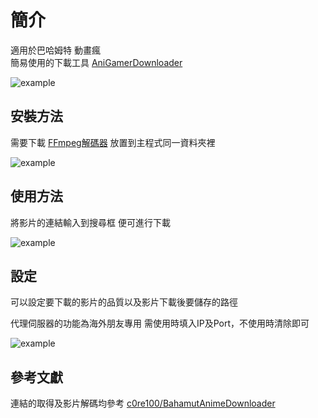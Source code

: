# 簡介

適用於巴哈姆特 動畫瘋  
簡易使用的下載工具
[AniGamerDownloader](https://github.com/sakuraakira/AniGamerDownloader/releases)

![example](https://i.imgur.com/5eIA5ru.png)

  
## 安裝方法

需要下載 [FFmpeg解碼器](https://ffmpeg.zeranoe.com/builds/) 放置到主程式同一資料夾裡  

![example](https://i.imgur.com/yawZWly.png)

  
  
## 使用方法

將影片的連結輸入到搜尋框 便可進行下載  


![example](https://i.imgur.com/8Yizy4o.png)
  
  
## 設定

可以設定要下載的影片的品質以及影片下載後要儲存的路徑  

代理伺服器的功能為海外朋友專用 需使用時填入IP及Port，不使用時清除即可  

![example](https://i.imgur.com/nhAPXU6.png)
  
  
## 參考文獻



連結的取得及影片解碼均參考 [c0re100/BahamutAnimeDownloader](https://github.com/c0re100/BahamutAnimeDownloader/)
